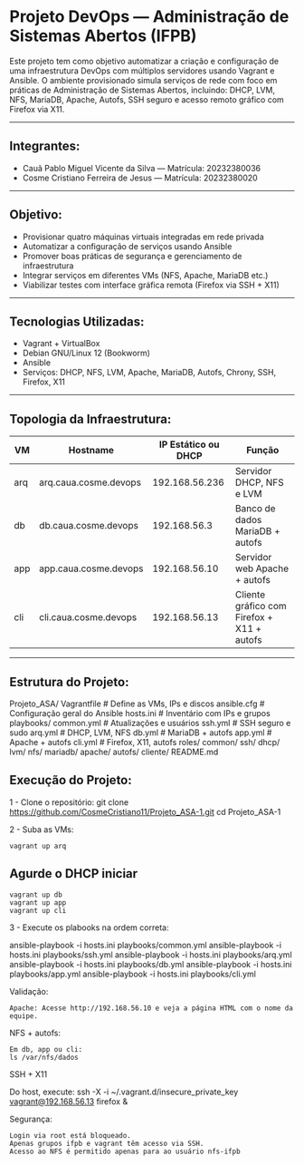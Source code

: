 # Projeto DevOps — Administração de Sistemas Abertos (IFPB)

Este projeto tem como objetivo automatizar a criação e configuração de uma infraestrutura DevOps com múltiplos servidores usando Vagrant e Ansible. O ambiente provisionado simula serviços de rede com foco em práticas de Administração de Sistemas Abertos, incluindo: DHCP, LVM, NFS, MariaDB, Apache, Autofs, SSH seguro e acesso remoto gráfico com Firefox via X11.

---

## Integrantes:

- Cauã Pablo Miguel Vicente da Silva — Matrícula: 20232380036  
- Cosme Cristiano Ferreira de Jesus — Matrícula: 20232380020

---

##  Objetivo:

- Provisionar quatro máquinas virtuais integradas em rede privada
- Automatizar a configuração de serviços usando Ansible
- Promover boas práticas de segurança e gerenciamento de infraestrutura
- Integrar serviços em diferentes VMs (NFS, Apache, MariaDB etc.)
- Viabilizar testes com interface gráfica remota (Firefox via SSH + X11)

---

##  Tecnologias Utilizadas:

- Vagrant + VirtualBox  
- Debian GNU/Linux 12 (Bookworm)  
- Ansible  
- Serviços: DHCP, NFS, LVM, Apache, MariaDB, Autofs, Chrony, SSH, Firefox, X11

---

##  Topologia da Infraestrutura:

| VM    | Hostname               | IP Estático ou DHCP | Função                                    |
|-------|------------------------|---------------------|-------------------------------------------|
| arq   | arq.caua.cosme.devops  | 192.168.56.236      | Servidor DHCP, NFS e LVM                  |
| db    | db.caua.cosme.devops   | 192.168.56.3        | Banco de dados MariaDB + autofs           |
| app   | app.caua.cosme.devops  | 192.168.56.10       | Servidor web Apache + autofs              |
| cli   | cli.caua.cosme.devops  | 192.168.56.13       | Cliente gráfico com Firefox + X11 + autofs |

---

## Estrutura do Projeto: 

Projeto_ASA/
     Vagrantfile # Define as VMs, IPs e discos
     ansible.cfg # Configuração geral do Ansible
     hosts.ini # Inventário com IPs e grupos
    playbooks/
      common.yml # Atualizações e usuários
      ssh.yml # SSH seguro e sudo
      arq.yml # DHCP, LVM, NFS
      db.yml # MariaDB + autofs
      app.yml # Apache + autofs
      cli.yml # Firefox, X11, autofs
    roles/
     common/
        ssh/
         dhcp/
         lvm/
         nfs/
         mariadb/
         apache/
         autofs/
         cliente/
    README.md

## Execução do Projeto:

1 - Clone o repositório:
    git clone https://github.com/CosmeCristiano11/Projeto_ASA-1.git
    cd Projeto_ASA-1

2 - Suba as VMs:
    
    vagrant up arq
## Agurde o DHCP iniciar 
    vagrant up db
    vagrant up app
    vagrant up cli

3 - Execute os plabooks na ordem correta:

ansible-playbook -i hosts.ini playbooks/common.yml
ansible-playbook -i hosts.ini playbooks/ssh.yml
ansible-playbook -i hosts.ini playbooks/arq.yml
ansible-playbook -i hosts.ini playbooks/db.yml
ansible-playbook -i hosts.ini playbooks/app.yml
ansible-playbook -i hosts.ini playbooks/cli.yml

Validação:

    Apache: Acesse http://192.168.56.10 e veja a página HTML com o nome da equipe.

NFS + autofs:

    Em db, app ou cli:
    ls /var/nfs/dados

SSH + X11

Do host, execute:
ssh -X -i ~/.vagrant.d/insecure_private_key vagrant@192.168.56.13
firefox &

Segurança:

    Login via root está bloqueado.
    Apenas grupos ifpb e vagrant têm acesso via SSH.
    Acesso ao NFS é permitido apenas para ao usuário nfs-ifpb
